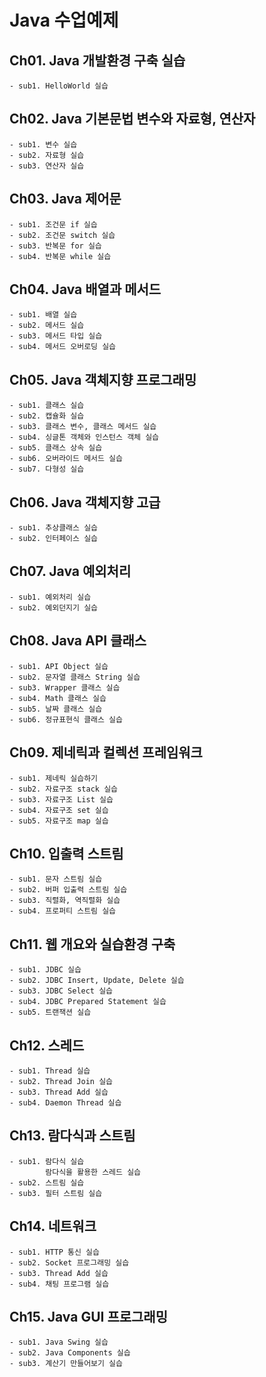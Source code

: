 # Java 수업예제

## Ch01. Java 개발환경 구축 실습
	- sub1. HelloWorld 실습
	
## Ch02. Java 기본문법 변수와 자료형, 연산자
	- sub1. 변수 실습
	- sub2. 자료형 실습
	- sub3. 연산자 실습
	
## Ch03. Java 제어문
	- sub1. 조건문 if 실습
	- sub2. 조건문 switch 실습
	- sub3. 반복문 for 실습
	- sub4. 반복문 while 실습
	
## Ch04. Java 배열과 메서드
	- sub1. 배열 실습
	- sub2. 메서드 실습
	- sub3. 메서드 타입 실습
	- sub4. 메서드 오버로딩 실습

## Ch05. Java 객체지향 프로그래밍
	- sub1. 클래스 실습
	- sub2. 캡슐화 실습
	- sub3. 클래스 변수, 클래스 메서드 실습
	- sub4. 싱글톤 객체와 인스턴스 객체 실습
	- sub5. 클래스 상속 실습
	- sub6. 오버라이드 메서드 실습
	- sub7. 다형성 실습

## Ch06. Java 객체지향 고급
	- sub1. 추상클래스 실습
	- sub2. 인터페이스 실습
	
## Ch07. Java 예외처리
	- sub1. 예외처리 실습
	- sub2. 예외던지기 실습
	
## Ch08. Java API 클래스
	- sub1. API Object 실습
	- sub2. 문자열 클래스 String 실습
	- sub3.	Wrapper 클래스 실습
	- sub4.	Math 클래스 실습
	- sub5.	날짜 클래스 실습
	- sub6.	정규표현식 클래스 실습
	
## Ch09. 제네릭과 컬렉션 프레임워크
	- sub1. 제네릭 실습하기 
	- sub2. 자료구조 stack 실습
	- sub3. 자료구조 List 실습
	- sub4. 자료구조 set 실습
	- sub5. 자료구조 map 실습
	
## Ch10. 입출력 스트림
	- sub1. 문자 스트림 실습
	- sub2. 버퍼 입출력 스트림 실습
	- sub3. 직렬화, 역직렬화 실습
	- sub4. 프로퍼티 스트림 실습

## Ch11. 웹 개요와 실습환경 구축
	- sub1. JDBC 실습
	- sub2. JDBC Insert, Update, Delete 실습
	- sub3. JDBC Select 실습
	- sub4. JDBC Prepared Statement 실습
	- sub5. 트랜잭션 실습
	
## Ch12. 스레드
	- sub1. Thread 실습
	- sub2. Thread Join 실습
	- sub3. Thread Add 실습
	- sub4. Daemon Thread 실습

## Ch13. 람다식과 스트림
	- sub1. 람다식 실습
			람다식을 활용한 스레드 실습
	- sub2. 스트림 실습
	- sub3. 필터 스트림 실습

## Ch14. 네트워크
	- sub1. HTTP 통신 실습
	- sub2. Socket 프로그래밍 실습
	- sub3. Thread Add 실습
	- sub4. 채팅 프로그램 실습

## Ch15. Java GUI 프로그래밍
	- sub1. Java Swing 실습
	- sub2. Java Components 실습
	- sub3. 계산기 만들어보기 실습